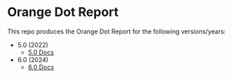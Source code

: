 # Orange Dot Report

This repo produces the Orange Dot Report for the following versions/years:

- 5.0 (2022)
  - [5.0 Docs](https://github.com/virginiaequitycenter/orange-dot/tree/main/OrangeDot5_files#readme)
- 6.0 (2024)
  - [6.0 Docs](https://github.com/virginiaequitycenter/orange-dot/tree/main/OrangeDot6_files#readme)